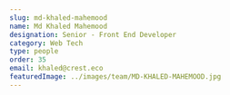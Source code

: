 ```yaml
---
slug: md-khaled-mahemood
name: Md Khaled Mahemood
designation: Senior - Front End Developer
category: Web Tech
type: people
order: 35
email: khaled@crest.eco
featuredImage: ../images/team/MD-KHALED-MAHEMOOD.jpg
---
```

